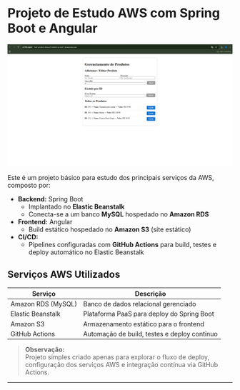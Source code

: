 # Projeto de Estudo AWS com Spring Boot e Angular

![Diagrama AWS](docs/aws-spring.png)

Este é um projeto básico para estudo dos principais serviços da AWS, composto por:

- **Backend:** Spring Boot  
  - Implantado no **Elastic Beanstalk**  
  - Conecta-se a um banco **MySQL** hospedado no **Amazon RDS**
- **Frontend:** Angular  
  - Build estático hospedado no **Amazon S3** (site estático)
- **CI/CD:**  
  - Pipelines configuradas com **GitHub Actions** para build, testes e deploy automático no Elastic Beanstalk

## Serviços AWS Utilizados

| Serviço              | Descrição                                      |
|----------------------|------------------------------------------------|
| Amazon RDS (MySQL)   | Banco de dados relacional gerenciado           |
| Elastic Beanstalk    | Plataforma PaaS para deploy do Spring Boot     |
| Amazon S3            | Armazenamento estático para o frontend         |
| GitHub Actions       | Automação de build, testes e deploy contínuo   |

> **Observação:**  
> Projeto simples criado apenas para explorar o fluxo de deploy, configuração dos serviços AWS e integração contínua via GitHub Actions.

---

